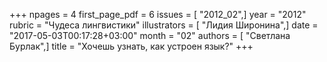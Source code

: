 +++
npages = 4
first_page_pdf = 6
issues = [ "2012_02",]
year = "2012"
rubric = "Чудеса лингвистики"
illustrators = [ "Лидия Широнина",]
date = "2017-05-03T00:17:28+03:00"
month = "02"
authors = [ "Светлана Бурлак",]
title = "Хочешь узнать, как устроен язык?"
+++
